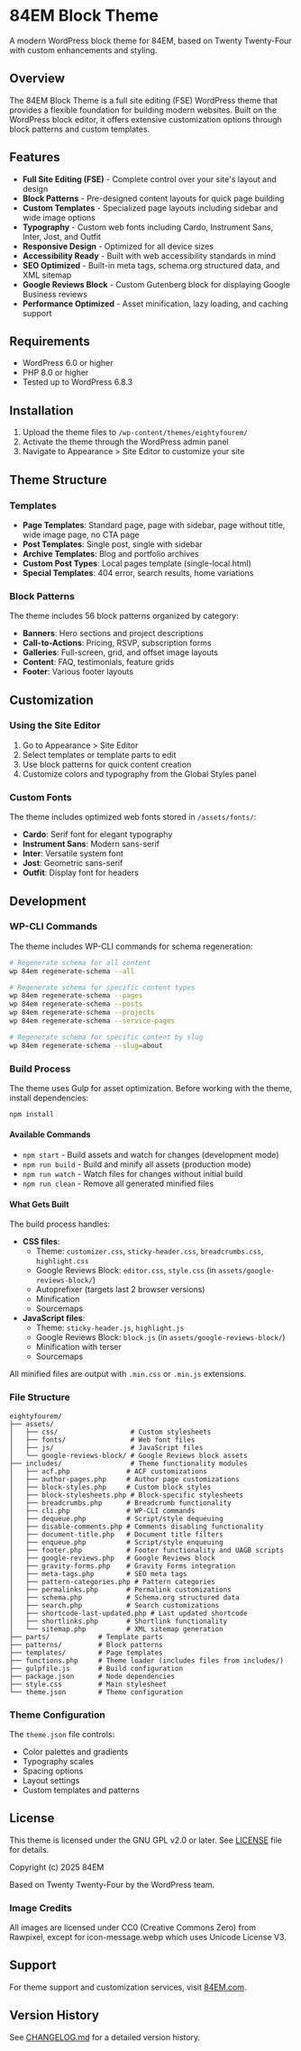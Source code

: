 # 84EM Block Theme

A modern WordPress block theme for 84EM, based on Twenty Twenty-Four with custom enhancements and styling.

## Overview

The 84EM Block Theme is a full site editing (FSE) WordPress theme that provides a flexible foundation for building modern websites. Built on the WordPress block editor, it offers extensive customization options through block patterns and custom templates.

## Features

- **Full Site Editing (FSE)** - Complete control over your site's layout and design
- **Block Patterns** - Pre-designed content layouts for quick page building
- **Custom Templates** - Specialized page layouts including sidebar and wide image options
- **Typography** - Custom web fonts including Cardo, Instrument Sans, Inter, Jost, and Outfit
- **Responsive Design** - Optimized for all device sizes
- **Accessibility Ready** - Built with web accessibility standards in mind
- **SEO Optimized** - Built-in meta tags, schema.org structured data, and XML sitemap
- **Google Reviews Block** - Custom Gutenberg block for displaying Google Business reviews
- **Performance Optimized** - Asset minification, lazy loading, and caching support

## Requirements

- WordPress 6.0 or higher
- PHP 8.0 or higher
- Tested up to WordPress 6.8.3

## Installation

1. Upload the theme files to `/wp-content/themes/eightyfourem/`
2. Activate the theme through the WordPress admin panel
3. Navigate to Appearance > Site Editor to customize your site

## Theme Structure

### Templates
- **Page Templates**: Standard page, page with sidebar, page without title, wide image page, no CTA page
- **Post Templates**: Single post, single with sidebar
- **Archive Templates**: Blog and portfolio archives
- **Custom Post Types**: Local pages template (single-local.html)
- **Special Templates**: 404 error, search results, home variations

### Block Patterns
The theme includes 56 block patterns organized by category:
- **Banners**: Hero sections and project descriptions
- **Call-to-Actions**: Pricing, RSVP, subscription forms
- **Galleries**: Full-screen, grid, and offset image layouts
- **Content**: FAQ, testimonials, feature grids
- **Footer**: Various footer layouts

## Customization

### Using the Site Editor
1. Go to Appearance > Site Editor
2. Select templates or template parts to edit
3. Use block patterns for quick content creation
4. Customize colors and typography from the Global Styles panel

### Custom Fonts
The theme includes optimized web fonts stored in `/assets/fonts/`:
- **Cardo**: Serif font for elegant typography
- **Instrument Sans**: Modern sans-serif
- **Inter**: Versatile system font
- **Jost**: Geometric sans-serif
- **Outfit**: Display font for headers

## Development

### WP-CLI Commands

The theme includes WP-CLI commands for schema regeneration:

```bash
# Regenerate schema for all content
wp 84em regenerate-schema --all

# Regenerate schema for specific content types
wp 84em regenerate-schema --pages
wp 84em regenerate-schema --posts
wp 84em regenerate-schema --projects
wp 84em regenerate-schema --service-pages

# Regenerate schema for specific content by slug
wp 84em regenerate-schema --slug=about
```

### Build Process

The theme uses Gulp for asset optimization. Before working with the theme, install dependencies:

```bash
npm install
```

#### Available Commands

- `npm start` - Build assets and watch for changes (development mode)
- `npm run build` - Build and minify all assets (production mode)
- `npm run watch` - Watch files for changes without initial build
- `npm run clean` - Remove all generated minified files

#### What Gets Built

The build process handles:
- **CSS files**:
  - Theme: `customizer.css`, `sticky-header.css`, `breadcrumbs.css`, `highlight.css`
  - Google Reviews Block: `editor.css`, `style.css` (in `assets/google-reviews-block/`)
  - Autoprefixer (targets last 2 browser versions)
  - Minification
  - Sourcemaps
- **JavaScript files**:
  - Theme: `sticky-header.js`, `highlight.js`
  - Google Reviews Block: `block.js` (in `assets/google-reviews-block/`)
  - Minification with terser
  - Sourcemaps

All minified files are output with `.min.css` or `.min.js` extensions.

### File Structure
```
eightyfourem/
├── assets/
│   ├── css/                  # Custom stylesheets
│   ├── fonts/                # Web font files
│   ├── js/                   # JavaScript files
│   └── google-reviews-block/ # Google Reviews block assets
├── includes/                 # Theme functionality modules
│   ├── acf.php              # ACF customizations
│   ├── author-pages.php     # Author page customizations
│   ├── block-styles.php     # Custom block styles
│   ├── block-stylesheets.php # Block-specific stylesheets
│   ├── breadcrumbs.php      # Breadcrumb functionality
│   ├── cli.php              # WP-CLI commands
│   ├── dequeue.php          # Script/style dequeuing
│   ├── disable-comments.php # Comments disabling functionality
│   ├── document-title.php   # Document title filters
│   ├── enqueue.php          # Script/style enqueuing
│   ├── footer.php           # Footer functionality and UAGB scripts
│   ├── google-reviews.php   # Google Reviews block
│   ├── gravity-forms.php    # Gravity Forms integration
│   ├── meta-tags.php        # SEO meta tags
│   ├── pattern-categories.php # Pattern categories
│   ├── permalinks.php       # Permalink customizations
│   ├── schema.php           # Schema.org structured data
│   ├── search.php           # Search customizations
│   ├── shortcode-last-updated.php # Last updated shortcode
│   ├── shortlinks.php       # Shortlink functionality
│   └── sitemap.php          # XML sitemap generation
├── parts/            # Template parts
├── patterns/         # Block patterns
├── templates/        # Page templates
├── functions.php     # Theme loader (includes files from includes/)
├── gulpfile.js       # Build configuration
├── package.json      # Node dependencies
├── style.css         # Main stylesheet
└── theme.json        # Theme configuration
```

### Theme Configuration
The `theme.json` file controls:
- Color palettes and gradients
- Typography scales
- Spacing options
- Layout settings
- Custom templates and patterns

## License

This theme is licensed under the GNU GPL v2.0 or later. See [LICENSE](LICENSE) file for details.

Copyright (c) 2025 84EM

Based on Twenty Twenty-Four by the WordPress team.

### Image Credits
All images are licensed under CC0 (Creative Commons Zero) from Rawpixel, except for icon-message.webp which uses Unicode License V3.

## Support

For theme support and customization services, visit [84EM.com](https://www.84em.com/).

## Version History

See [CHANGELOG.md](CHANGELOG.md) for a detailed version history.
